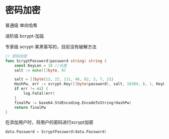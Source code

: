 # 密码加密
普通级
单向哈希

进阶级
bcrypt-加盐

专家级
scrypt-某黑客写的，目前没有破解方法

```go
// 密码加密
func ScryptPassword(password string) string {
	const KeyLen = 10 //长度
	salt := make([]byte, 8)

	salt = []byte{12, 22, 111, 46, 82, 3, 7, 21}
	HashPw, err := scrypt.Key([]byte(password), salt, 16384, 8, 1, KeyLen)
	if err != nil {
		log.Fatal(err)
	}
	finalPw := base64.StdEncoding.EncodeToString(HashPw)
	return finalPw
}
```
在添加用户时，将用户的密码进行scrypt加密
```go
data.Password = ScryptPassword(data.Password)
```
